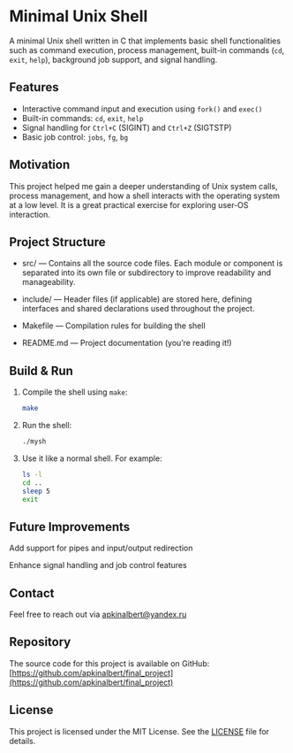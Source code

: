 # Minimal Unix Shell

A minimal Unix shell written in C that implements basic shell functionalities such as command execution, process management, built-in commands (`cd`, `exit`, `help`), background job support, and signal handling.

## Features

- Interactive command input and execution using `fork()` and `exec()`
- Built-in commands: `cd`, `exit`, `help`
- Signal handling for `Ctrl+C` (SIGINT) and `Ctrl+Z` (SIGTSTP)
- Basic job control: `jobs`, `fg`, `bg`

## Motivation

This project helped me gain a deeper understanding of Unix system calls, process management, and how a shell interacts with the operating system at a low level. It is a great practical exercise for exploring user-OS interaction.

## Project Structure

- src/ — Contains all the source code files. Each module or component is separated into its own file or subdirectory to improve readability and manageability.

- include/ — Header files (if applicable) are stored here, defining interfaces and shared declarations used throughout the project.

- Makefile — Compilation rules for building the shell

- README.md — Project documentation (you’re reading it!)


## Build & Run

1. Compile the shell using `make`:
    ```bash
    make
   
2. Run the shell:
    ```bash
    ./mysh

3. Use it like a normal shell. For example:
    ```bash
    ls -l
    cd ..
    sleep 5
    exit

## Future Improvements

Add support for pipes and input/output redirection

Enhance signal handling and job control features

## Contact

Feel free to reach out via apkinalbert@yandex.ru

## Repository

The source code for this project is available on GitHub: [https://github.com/apkinalbert/final_project](https://github.com/apkinalbert/final_project)

## License

This project is licensed under the MIT License. See the [LICENSE](LICENSE.txt) file for details.